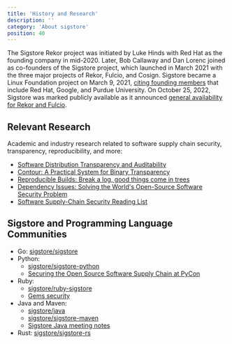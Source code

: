```yaml
---
title: 'History and Research'
description: ''
category: 'About sigstore'
position: 40
---
```


The Sigstore Rekor project was initiated by Luke Hinds with Red Hat as the founding company in mid-2020. Later, Bob Callaway and Dan Lorenc joined as co-founders of the Sigstore project, which launched in March 2021 with the three major projects of Rekor, Fulcio, and Cosign. Sigstore became a Linux Foundation project on March 9, 2021, [citing founding members](https://www.linuxfoundation.org/press-release/linux-foundation-announces-free-sigstore-signing-service-to-confirm-origin-and-authenticity-of-software/) that include Red Hat, Google, and Purdue University. On October 25, 2022, Sigstore was marked publicly available as it announced [general availability for Rekor and Fulcio](https://blog.sigstore.dev/sigstore-ga-ddd6ba67894d/).

## Relevant Research

Academic and industry research related to software supply chain security, transparency, reproducibility, and more:

* [Software Distribution Transparency and Auditability](https://arxiv.org/abs/1711.07278)
* [Contour: A Practical System for Binary Transparency](https://arxiv.org/abs/1712.08427)
* [Reproducible Builds: Break a log, good things come in trees](https://bora.uib.no/bora-xmlui/handle/1956/20411)
* [Dependency Issues: Solving the World's Open-Source Software Security Problem](https://warontherocks.com/2022/05/dependency-issues-solving-the-worlds-open-source-software-security-problem/)
* [Software Supply-Chain Security Reading List](https://github.com/chainguard-dev/ssc-reading-list)

## Sigstore and Programming Language Communities

* Go: [sigstore/sigstore](https://github.com/sigstore/sigstore)
* Python: 
    * [sigstore/sigstore-python](https://github.com/sigstore/sigstore-python)
    * [Securing the Open Source Software Supply Chain at PyCon](https://www.youtube.com/watch?v=i1QqhGsbX6Y)
* Ruby: 
    * [sigstore/ruby-sigstore](https://github.com/sigstore/ruby-sigstore)
    * [Gems security](https://docs.ruby-lang.org/en/2.1.0/Gem/Security.html)
* Java and Maven:
    * [sigstore/java](https://github.com/sigstore/sigstore-java)
    * [sigstore/sigstore-maven](https://github.com/sigstore/sigstore-maven)
    * [Sigstore Java meeting notes](https://docs.google.com/document/d/1R7mL-IUrc2Z_LuOIvwDWshVuPQS_2VNE_cIQx4Oy5zw/edit)
* Rust: [sigstore/sigstore-rs](https://github.com/sigstore/sigstore-rs)
